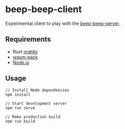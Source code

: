 beep-beep-client
===

Experimental client to play with the [beep-beep-server](https://github.com/p2panda/beep-beep-server).

## Requirements

* Rust [nightly](https://github.com/rust-lang/rustup#working-with-nightly-rust)
* [wasm-pack](https://rustwasm.github.io/wasm-pack/installer/)
* [Node.js](https://nodejs.org/en/)

## Usage

```
// Install Node dependencies
npm install

// Start development server
npm run serve

// Make production build
npm run build
```
